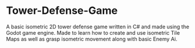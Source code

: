 # Tower-Defense-Game
A basic isometric 2D tower defense game written in C# and made using the Godot game engine.  Made to learn how to create and use isometric Tile Maps as well as grasp isometric movement along with basic Enemy Ai.  
